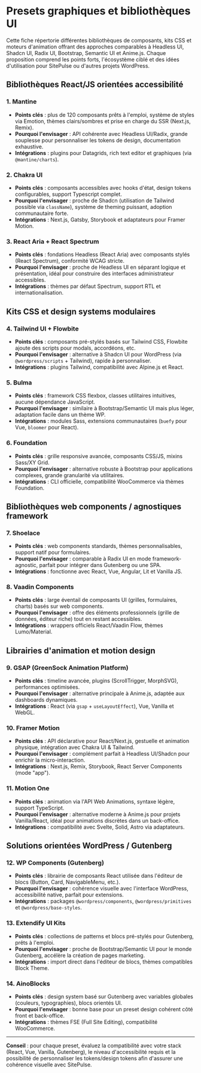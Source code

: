 # Presets graphiques et bibliothèques UI

Cette fiche répertorie différentes bibliothèques de composants, kits CSS et moteurs d'animation offrant des approches comparables à Headless UI, Shadcn UI, Radix UI, Bootstrap, Semantic UI et Anime.js. Chaque proposition comprend les points forts, l'écosystème ciblé et des idées d'utilisation pour SitePulse ou d'autres projets WordPress.

## Bibliothèques React/JS orientées accessibilité

### 1. **Mantine**
- **Points clés** : plus de 120 composants prêts à l'emploi, système de styles via Emotion, thèmes clairs/sombres et prise en charge du SSR (Next.js, Remix).
- **Pourquoi l'envisager** : API cohérente avec Headless UI/Radix, grande souplesse pour personnaliser les tokens de design, documentation exhaustive.
- **Intégrations** : plugins pour Datagrids, rich text editor et graphiques (via `@mantine/charts`).

### 2. **Chakra UI**
- **Points clés** : composants accessibles avec hooks d'état, design tokens configurables, support Typescript complet.
- **Pourquoi l'envisager** : proche de Shadcn (utilisation de Tailwind possible via `className`), système de theming puissant, adoption communautaire forte.
- **Intégrations** : Next.js, Gatsby, Storybook et adaptateurs pour Framer Motion.

### 3. **React Aria + React Spectrum**
- **Points clés** : fondations Headless (React Aria) avec composants stylés (React Spectrum), conformité WCAG stricte.
- **Pourquoi l'envisager** : proche de Headless UI en séparant logique et présentation, idéal pour construire des interfaces administrateur accessibles.
- **Intégrations** : thèmes par défaut Spectrum, support RTL et internationalisation.

## Kits CSS et design systems modulaires

### 4. **Tailwind UI + Flowbite**
- **Points clés** : composants pré-stylés basés sur Tailwind CSS, Flowbite ajoute des scripts pour modals, accordéons, etc.
- **Pourquoi l'envisager** : alternative à Shadcn UI pour WordPress (via `@wordpress/scripts` + Tailwind), rapide à personnaliser.
- **Intégrations** : plugins Tailwind, compatibilité avec Alpine.js et React.

### 5. **Bulma**
- **Points clés** : framework CSS flexbox, classes utilitaires intuitives, aucune dépendance JavaScript.
- **Pourquoi l'envisager** : similaire à Bootstrap/Semantic UI mais plus léger, adaptation facile dans un thème WP.
- **Intégrations** : modules Sass, extensions communautaires (`buefy` pour Vue, `bloomer` pour React).

### 6. **Foundation**
- **Points clés** : grille responsive avancée, composants CSS/JS, mixins Sass/XY Grid.
- **Pourquoi l'envisager** : alternative robuste à Bootstrap pour applications complexes, grande granularité via utilitaires.
- **Intégrations** : CLI officielle, compatibilité WooCommerce via thèmes Foundation.

## Bibliothèques web components / agnostiques framework

### 7. **Shoelace**
- **Points clés** : web components standards, thèmes personnalisables, support natif pour formulaires.
- **Pourquoi l'envisager** : comparable à Radix UI en mode framework-agnostic, parfait pour intégrer dans Gutenberg ou une SPA.
- **Intégrations** : fonctionne avec React, Vue, Angular, Lit et Vanilla JS.

### 8. **Vaadin Components**
- **Points clés** : large éventail de composants UI (grilles, formulaires, charts) basés sur web components.
- **Pourquoi l'envisager** : offre des éléments professionnels (grille de données, éditeur riche) tout en restant accessibles.
- **Intégrations** : wrappers officiels React/Vaadin Flow, thèmes Lumo/Material.

## Librairies d'animation et motion design

### 9. **GSAP (GreenSock Animation Platform)**
- **Points clés** : timeline avancée, plugins (ScrollTrigger, MorphSVG), performances optimisées.
- **Pourquoi l'envisager** : alternative principale à Anime.js, adaptée aux dashboards dynamiques.
- **Intégrations** : React (via `gsap` + `useLayoutEffect`), Vue, Vanilla et WebGL.

### 10. **Framer Motion**
- **Points clés** : API déclarative pour React/Next.js, gestuelle et animation physique, intégration avec Chakra UI & Tailwind.
- **Pourquoi l'envisager** : complément parfait à Headless UI/Shadcn pour enrichir la micro-interaction.
- **Intégrations** : Next.js, Remix, Storybook, React Server Components (mode "app").

### 11. **Motion One**
- **Points clés** : animation via l'API Web Animations, syntaxe légère, support TypeScript.
- **Pourquoi l'envisager** : alternative moderne à Anime.js pour projets Vanilla/React, idéal pour animations discrètes dans un back-office.
- **Intégrations** : compatibilité avec Svelte, Solid, Astro via adaptateurs.

## Solutions orientées WordPress / Gutenberg

### 12. **WP Components (Gutenberg)**
- **Points clés** : librairie de composants React utilisée dans l'éditeur de blocs (Button, Card, NavigableMenu, etc.).
- **Pourquoi l'envisager** : cohérence visuelle avec l'interface WordPress, accessibilité native, parfait pour extensions.
- **Intégrations** : packages `@wordpress/components`, `@wordpress/primitives` et `@wordpress/base-styles`.

### 13. **Extendify UI Kits**
- **Points clés** : collections de patterns et blocs pré-stylés pour Gutenberg, prêts à l'emploi.
- **Pourquoi l'envisager** : proche de Bootstrap/Semantic UI pour le monde Gutenberg, accélère la création de pages marketing.
- **Intégrations** : import direct dans l'éditeur de blocs, thèmes compatibles Block Theme.

### 14. **AinoBlocks**
- **Points clés** : design system basé sur Gutenberg avec variables globales (couleurs, typographies), blocs orientés UI.
- **Pourquoi l'envisager** : bonne base pour un preset design cohérent côté front et back-office.
- **Intégrations** : thèmes FSE (Full Site Editing), compatibilité WooCommerce.

---

**Conseil** : pour chaque preset, évaluez la compatibilité avec votre stack (React, Vue, Vanilla, Gutenberg), le niveau d'accessibilité requis et la possibilité de personnaliser les tokens/design tokens afin d'assurer une cohérence visuelle avec SitePulse.
